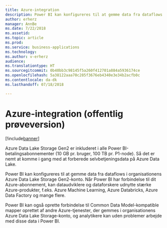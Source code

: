 ```yaml
---
title: Azure-integration
description: Power BI kan konfigureres til at gemme data fra dataflows i organisationens Azure Data Lake Storage.
author: erherz
manager: AnnBe
ms.date: 7/22/2018
ms.assetid: 
ms.topic: article
ms.prod: 
ms.service: business-applications
ms.technology: 
ms.author: v-erherz
audience: 
ms.translationtype: HT
ms.sourcegitcommit: 0b40bb3c98145f5a260f412701a884a5936174ce
ms.openlocfilehash: 5a38122aaa70c285f3676eb4340e3e34b2acfb0c
ms.contentlocale: da-dk
ms.lasthandoff: 07/18/2018

---
```

# <a name="azure-integration-public-preview"></a>Azure-integration (offentlig prøveversion) 


[!include[banner](../../../includes/banner.md)]

Azure Data Lake Storage Gen2 er inkluderet i alle Power BI-betalingsabonnementer (10 GB pr. bruger, 100 TB pr. P1-node). Så det er nemt at komme i gang med at forberede selvbetjeningsdata på Azure Data Lake.  

Power BI kan konfigureres til at gemme data fra dataflows i organisationens Azure Data Lake Storage Gen2-konto. Når Power BI har forbindelse til dit Azure-abonnement, kan dataudviklere og dataforskere udnytte stærke Azure-produkter, f.eks. Azure Machine Learning, Azure Databricks, Azure Data Factory og mange flere. 

Power BI kan også oprette forbindelse til Common Data Model-kompatible mapper oprettet af andre Azure-tjenester, der gemmes i organisationens Azure Data Lake Storage-konto, og analytikere kan uden problemer arbejde med disse data i Power BI. 

